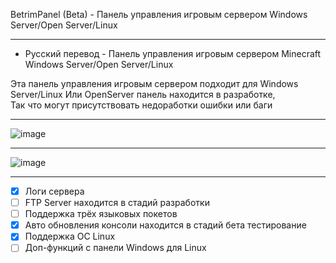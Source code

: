 BetrimPanel (Beta) - Панель управления игровым сервером Windows Server/Open Server/Linux

-------------

* Русский перевод - Панель управления игровым сервером Minecraft Windows Server/Open Server/Linux

Эта панель управления игровым сервером подходит для Windows Server/Linux
Или OpenServer панель находится в разработке,                                                                                                                    
Так что могут присутствовать недоработки ошибки или баги

-------------

![image](https://user-images.githubusercontent.com/79506370/194555460-7ba26b86-d700-4df8-9817-e7fd29a6d99e.png)

-------------

![image](https://user-images.githubusercontent.com/79506370/195120959-4466b4dc-d429-4dad-88d4-0fa944e01a5a.png)

-------------

- [x] Логи сервера
- [ ] FTP Server находится в стадий разработки
- [ ] Поддержка трёх языковых покетов
- [x] Авто обновления консоли находится в стадий бета тестирование
- [x] Поддержка ОС Linux
- [ ] Доп-функций с панели Windows для Linux
